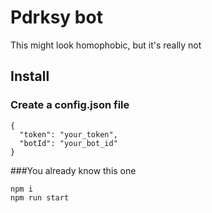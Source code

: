 
# Pdrksy bot

This might look homophobic, but it's really not

## Install


### Create a config.json file
```
{
  "token": "your_token",
  "botId": "your_bot_id"
}
```

###You already know this one
```
npm i
npm run start
```
